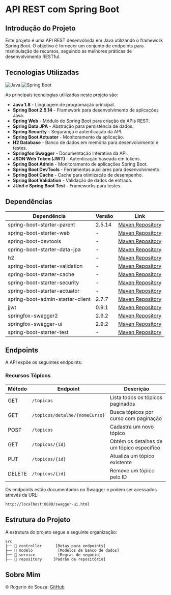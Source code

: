 # API REST com Spring Boot

## Introdução do Projeto

Este projeto é uma API REST desenvolvida em Java utilizando o framework Spring Boot. O objetivo é fornecer um conjunto de endpoints para manipulação de recursos, seguindo as melhores práticas de desenvolvimento RESTful.

## Tecnologias Utilizadas

![Java](https://img.icons8.com/color/48/000000/java-coffee-cup-logo.png)
![Spring Boot](https://img.icons8.com/color/48/000000/spring-logo.png)

As principais tecnologias utilizadas neste projeto são:

- **Java 1.8** - Linguagem de programação principal.
- **Spring Boot 2.5.14** - Framework para desenvolvimento de aplicações Java.
- **Spring Web** - Módulo do Spring Boot para criação de APIs REST.
- **Spring Data JPA** - Abstração para persistência de dados.
- **Spring Security** - Segurança e autenticação da API.
- **Spring Boot Actuator** - Monitoramento da aplicação.
- **H2 Database** - Banco de dados em memória para desenvolvimento e testes.
- **Springfox Swagger** - Documentação interativa da API.
- **JSON Web Token (JWT)** - Autenticação baseada em tokens.
- **Spring Boot Admin** - Monitoramento de aplicações Spring Boot.
- **Spring Boot DevTools** - Ferramentas auxiliares para desenvolvimento.
- **Spring Boot Cache** - Cache para otimização de desempenho.
- **Spring Boot Validation** - Validação de dados de entrada.
- **JUnit e Spring Boot Test** - Frameworks para testes.


## Dependências

| Dependência | Versão | Link |
|------------|--------|------|
| spring-boot-starter-parent | 2.5.14 | [Maven Repository](https://mvnrepository.com/artifact/org.springframework.boot/spring-boot-starter-parent/2.5.14) |
| spring-boot-starter-web | - | [Maven Repository](https://mvnrepository.com/artifact/org.springframework.boot/spring-boot-starter-web) |
| spring-boot-devtools | - | [Maven Repository](https://mvnrepository.com/artifact/org.springframework.boot/spring-boot-devtools) |
| spring-boot-starter-data-jpa | - | [Maven Repository](https://mvnrepository.com/artifact/org.springframework.boot/spring-boot-starter-data-jpa) |
| h2 | - | [Maven Repository](https://mvnrepository.com/artifact/com.h2database/h2) |
| spring-boot-starter-validation | - | [Maven Repository](https://mvnrepository.com/artifact/org.springframework.boot/spring-boot-starter-validation) |
| spring-boot-starter-cache | - | [Maven Repository](https://mvnrepository.com/artifact/org.springframework.boot/spring-boot-starter-cache) |
| spring-boot-starter-security | - | [Maven Repository](https://mvnrepository.com/artifact/org.springframework.boot/spring-boot-starter-security) |
| spring-boot-starter-actuator | - | [Maven Repository](https://mvnrepository.com/artifact/org.springframework.boot/spring-boot-starter-actuator) |
| spring-boot-admin-starter-client | 2.7.7 | [Maven Repository](https://mvnrepository.com/artifact/de.codecentric/spring-boot-admin-starter-client/2.7.7) |
| jjwt | 0.9.1 | [Maven Repository](https://mvnrepository.com/artifact/io.jsonwebtoken/jjwt/0.9.1) |
| springfox-swagger2 | 2.9.2 | [Maven Repository](https://mvnrepository.com/artifact/io.springfox/springfox-swagger2/2.9.2) |
| springfox-swagger-ui | 2.9.2 | [Maven Repository](https://mvnrepository.com/artifact/io.springfox/springfox-swagger-ui/2.9.2) |
| spring-boot-starter-test | - | [Maven Repository](https://mvnrepository.com/artifact/org.springframework.boot/spring-boot-starter-test) |

## Endpoints

A API expõe os seguintes endpoints:

### Recursos Tópicos

| Método | Endpoint | Descrição |
|--------|---------|-----------|
| GET | `/topicos` | Lista todos os tópicos paginados |
| GET | `/topicos/detalhe/{nomeCurso}` | Busca tópicos por curso com paginação |
| POST | `/topicos` | Cadastra um novo tópico |
| GET | `/topicos/{id}` | Obtém os detalhes de um tópico específico |
| PUT | `/topicos/{id}` | Atualiza um tópico existente |
| DELETE | `/topicos/{id}` | Remove um tópico pelo ID |

Os endpoints estão documentados no Swagger e podem ser acessados através da URL:

```
http://localhost:8080/swagger-ui.html
```

## Estrutura do Projeto

A estrutura do projeto segue a seguinte organização:

```
src
├── 📂 controller      [Rotas para endpoints]
├── 📂 modelo           [Modelos de banco de dados]
├── 📂 service          [Regras de negócio]
├── 📂 repository     [Padrão de repositório]

```

## Sobre Mim
🌐 Rogerio de Souza: [GitHub](https://github.com/dsouzarogerio/)
